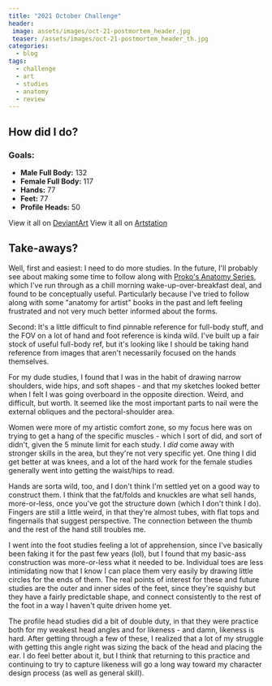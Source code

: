```yaml
---
title: "2021 October Challenge"
header:
 image: assets/images/oct-21-postmortem_header.jpg
 teaser: /assets/images/oct-21-postmortem_header_th.jpg
categories:
  - blog
tags:
  - challenge
  - art
  - studies
  - anatomy
  - review
---
```

## How did I do?

### Goals:
- **Male Full Body:** 132
- **Female Full Body:** 117
- **Hands:** 77
- **Feet:** 77
- **Profile Heads:** 50

View it all on [DeviantArt](https://www.deviantart.com/pandoramic/gallery/81520691/10-2021-challenge)
View it all on [Artstation](https://www.artstation.com/pandoramic/albums/5172344)

## Take-aways?

Well, first and easiest: I need to do more studies. In the future, I'll probably see about making some time to follow along with [Proko's Anatomy Series](https://www.youtube.com/watch?v=pDgyQjNFVQk&list=PLtG4P3lq8RHFBeVaruf2JjyQmZJH4__Zv), which I've run through as a chill morning wake-up-over-breakfast deal, and found to be conceptually useful. Particularly because I've tried to follow along with some "anatomy for artist" books in the past and left feeling frustrated and not very much better informed about the forms.

Second: It's a little difficult to find pinnable reference for full-body stuff, and the FOV on a lot of hand and foot reference is kinda wild. I've built up a fair stock of useful full-body ref, but it's looking like I should be taking hand reference from images that aren't necessarily focused on the hands themselves.

For my dude studies, I found that I was in the habit of drawing narrow shoulders, wide hips, and soft shapes - and that my sketches looked better when I felt I was going overboard in the opposite direction. Weird, and difficult, but worth. It seemed like the most important parts to nail were the external obliques and the pectoral-shoulder area.

Women were more of my artistic comfort zone, so my focus here was on trying to get a hang of the specific muscles - which I sort of did, and sort of didn't, given the 5 minute limit for each study. I *did* come away with stronger skills in the area, but they're not very specific yet. One thing I did get better at was knees, and a lot of the hard work for the female studies generally went into getting the waist/hips to read.

Hands are sorta wild, too, and I don't think I'm settled yet on a good way to construct them. I think that the fat/folds and knuckles are what sell hands, more-or-less, once you've got the structure down (which I don't think I do). Fingers are still a little weird, in that they're almost tubes, with flat tops and fingernails that suggest perspective. The connection between the thumb and the rest of the hand still troubles me.

I went into the foot studies feeling a lot of apprehension, since I've basically been faking it for the past few years (lol), but I found that my basic-ass construction was more-or-less what it needed to be. Individual toes are less intimidating now that I know I can place them very easily by drawing little circles for the ends of them. The real points of interest for these and future studies are the outer and inner sides of the feet, since they're squishy but they have a fairly predictable shape, and connect consistently to the rest of the foot in a way I haven't quite driven home yet.

The profile head studies did a bit of double duty, in that they were practice both for my weakest head angles and for likeness - and damn, likeness is hard. After getting through a few of these, I realized that a lot of my struggle with getting this angle right was sizing the back of the head and placing the ear. I do feel better about it, but I think that returning to this practice and continuing to try to capture likeness will go a long way toward my character design process (as well as general skill).
